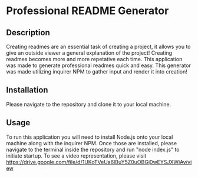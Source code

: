 # Professional README Generator 

## Description
Creating readmes are an essential task of creating a project, it allows you to give an outside viewer a general explanation of the project! Creating readmes becomes more and more repetative each time. This application was made to generate professional readmes quick and easy. This generator was made utilizing inquirer NPM to gather input and render it into creation!

## Installation
Please navigate to the repository and clone it to your local machine. 

## Usage
To run this application you will need to install Node.js onto your local machine along with the inquirer NPM. Once those are installed, please navigate to the terminal inside the repository and run "node index.js" to initiate startup. To see a video representation, please visit https://drive.google.com/file/d/1UKoTVeUa6lBuY5Z0uOBGj0wEYSJXWiAv/view
